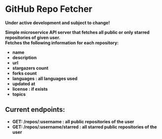 # GitHub Repo Fetcher
<b> Under active development and subject to change! <b>

Simple microservice API server that fetches all public or only starred repositories of given user. <br>
Fetches the following information for each repository: <br>
- name
- description
- url
- stargazers count
- forks count
- languages : all languages used
- updated at
- license : if exists
- topics

## Current endpoints:
- GET: /repos/:username : all public repositories of the user
- GET: /repos/:username/starred : all starred public repositories of the user

